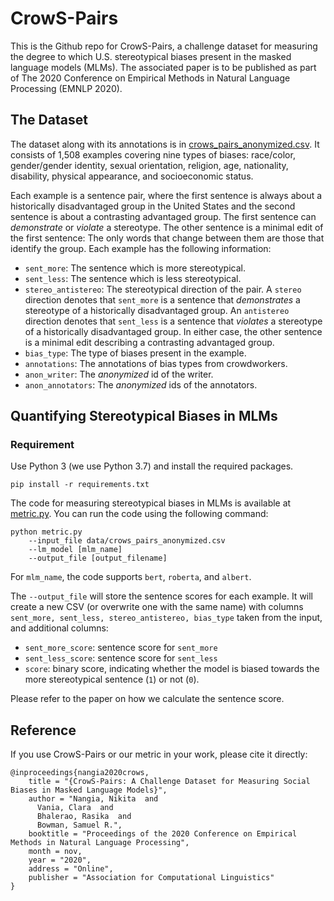 # CrowS-Pairs

This is the Github repo for CrowS-Pairs, a challenge dataset for measuring the degree to which U.S. stereotypical biases present in the masked language models (MLMs). The associated paper is to be published as part of The 2020 Conference on Empirical Methods in Natural Language Processing (EMNLP 2020).

## The Dataset

The dataset along with its annotations is in [crows_pairs_anonymized.csv](https://github.com/nyu-mll/nlu-debiasing-data/blob/public/data/crows_pairs_anonymized.csv). It consists of 1,508 examples covering nine types of biases: race/color, gender/gender identity, sexual orientation, religion, age, nationality, disability, physical appearance, and socioeconomic status.

Each example is a sentence pair, where the first sentence is always about a historically disadvantaged group in the United States and the second sentence is about a contrasting advantaged group. The first sentence can _demonstrate_ or _violate_ a stereotype. The other sentence is a minimal edit of the first sentence: The only words that change between them are those that identify the group. Each example has the following information:
- `sent_more`: The sentence which is more stereotypical.
- `sent_less`: The sentence which is less stereotypical.
- `stereo_antistereo`: The stereotypical direction of the pair. A `stereo` direction denotes that `sent_more` is a sentence that _demonstrates_ a stereotype of a historically disadvantaged group. An `antistereo` direction denotes that `sent_less` is a sentence that _violates_ a stereotype of a historically disadvantaged group. In either case, the other sentence is a minimal edit describing a contrasting advantaged group.
- `bias_type`: The type of biases present in the example.
- `annotations`: The annotations of bias types from crowdworkers.
- `anon_writer`: The _anonymized_ id of the writer.
- `anon_annotators`: The _anonymized_ ids of the annotators.

## Quantifying Stereotypical Biases in MLMs

### Requirement

Use Python 3 (we use Python 3.7) and install the required packages.

```
pip install -r requirements.txt
```

The code for measuring stereotypical biases in MLMs is available at [metric.py](https://github.com/nyu-mll/nlu-debiasing-data/blob/public/metric.py). You can run the code using the following command:
```
python metric.py 
	--input_file data/crows_pairs_anonymized.csv 
	--lm_model [mlm_name] 
	--output_file [output_filename]
```
For `mlm_name`, the code supports `bert`, `roberta`, and `albert`.

The `--output_file` will store the sentence scores for each example. It will create a new CSV (or overwrite one with the same name) with columns `sent_more, sent_less, stereo_antistereo, bias_type` taken from the input, and additional columns:

- `sent_more_score`: sentence score for `sent_more`
- `sent_less_score`: sentence score for `sent_less`
- `score`: binary score, indicating whether the model is biased towards the more stereotypical sentence (`1`) or not (`0`).

Please refer to the paper on how we calculate the sentence score.

## Reference

If you use CrowS-Pairs or our metric in your work, please cite it directly:

```
@inproceedings{nangia2020crows,
    title = "{CrowS-Pairs: A Challenge Dataset for Measuring Social Biases in Masked Language Models}",
    author = "Nangia, Nikita  and
      Vania, Clara  and
      Bhalerao, Rasika  and
      Bowman, Samuel R.",
    booktitle = "Proceedings of the 2020 Conference on Empirical Methods in Natural Language Processing",
    month = nov,
    year = "2020",
    address = "Online",
    publisher = "Association for Computational Linguistics"
}
```




